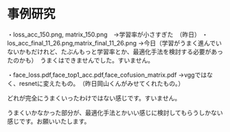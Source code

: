 # 事例研究

・loss_acc_150.png, matrix_150.png　→学習率が小さすぎた　（昨日）
・los_acc_final_11_26.png,matrix_final_11_26.png →今日（学習がうまく進んでいないかもだけれど、たぶんもっと学習率とか、最適化手法を検討する必要があったのかも）　うまくはできませんでした。すいません。

・face_loss.pdf,face_top1_acc.pdf,face_cofusion_matrix.pdf →vggではなく、resnetに変えたもの。　（昨日岡山くんがみせてくれたもの。）

どれが完全にうまくいったわけではない感じです。すいません。

うまくいかなかった部分が、最適化手法とかいい感じに検討してもらうしかない感じです。お願いいたします。
